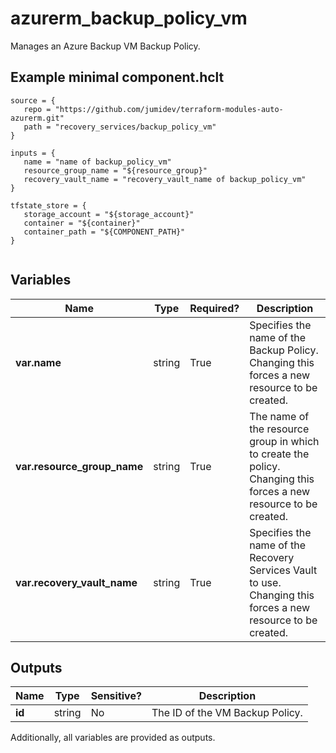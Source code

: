 # azurerm_backup_policy_vm

Manages an Azure Backup VM Backup Policy.

## Example minimal component.hclt

```hcl
source = {
   repo = "https://github.com/jumidev/terraform-modules-auto-azurerm.git" 
   path = "recovery_services/backup_policy_vm" 
}

inputs = {
   name = "name of backup_policy_vm" 
   resource_group_name = "${resource_group}" 
   recovery_vault_name = "recovery_vault_name of backup_policy_vm" 
}

tfstate_store = {
   storage_account = "${storage_account}" 
   container = "${container}" 
   container_path = "${COMPONENT_PATH}" 
}


```

## Variables

| Name | Type | Required? |  Description |
| ---- | ---- | --------- |  ----------- |
| **var.name** | string | True | Specifies the name of the Backup Policy. Changing this forces a new resource to be created. | 
| **var.resource_group_name** | string | True | The name of the resource group in which to create the policy. Changing this forces a new resource to be created. | 
| **var.recovery_vault_name** | string | True | Specifies the name of the Recovery Services Vault to use. Changing this forces a new resource to be created. | 



## Outputs

| Name | Type | Sensitive? | Description |
| ---- | ---- | --------- | --------- |
| **id** | string | No  | The ID of the VM Backup Policy. | 

Additionally, all variables are provided as outputs.
